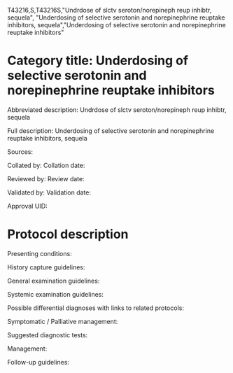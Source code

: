 T43216,S,T43216S,"Undrdose of slctv seroton/norepineph reup inhibtr, sequela", "Underdosing of selective serotonin and norepinephrine reuptake inhibitors, sequela","Underdosing of selective serotonin and norepinephrine reuptake inhibitors"
# Category title: Underdosing of selective serotonin and norepinephrine reuptake inhibitors

Abbreviated description: Undrdose of slctv seroton/norepineph reup inhibtr, sequela

Full description: Underdosing of selective serotonin and norepinephrine reuptake inhibitors, sequela

Sources:

Collated by:
Collation date:

Reviewed by:
Review date:

Validated by:
Validation date:

Approval UID:

# Protocol description

Presenting conditions:

History capture guidelines:

General examination guidelines:

Systemic examination guidelines:

Possible differential diagnoses with links to related protocols:

Symptomatic / Palliative management:

Suggested diagnostic tests:

Management:

Follow-up guidelines:
